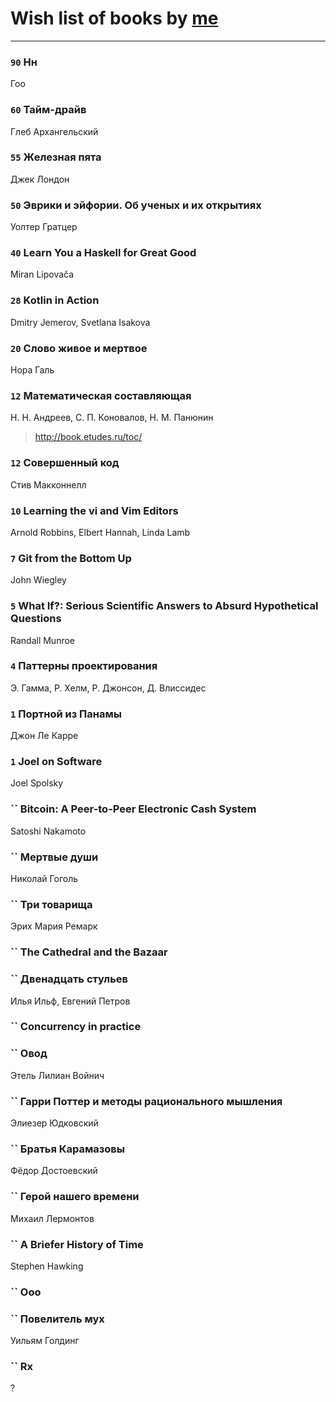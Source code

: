# Wish list of books by [me](http://www.knigopis.com/#/me/books?u=uJ7AN6q0Bl)
---

### `90` Нн
Гоо

### `60` Тайм-драйв
Глеб Архангельский

### `55` Железная пята
Джек Лондон

### `50` Эврики и эйфории. Об ученых и их открытиях
Уолтер Гратцер

### `40` Learn You a Haskell for Great Good
Miran Lipovača

### `28` Kotlin in Action
Dmitry Jemerov, Svetlana Isakova

### `20` Слово живое и мертвое
Нора Галь

### `12` Математическая составляющая
Н. Н. Андреев, С. П. Коновалов, Н. М. Панюнин
> http://book.etudes.ru/toc/

### `12` Совершенный код
Стив Макконнелл

### `10` Learning the vi and Vim Editors
Arnold Robbins, Elbert Hannah, Linda Lamb

### `7` Git from the Bottom Up
John Wiegley

### `5` What If?: Serious Scientific Answers to Absurd Hypothetical Questions
Randall Munroe

### `4` Паттерны проектирования
Э. Гамма, Р. Хелм, Р. Джонсон, Д. Влиссидес

### `1` Портной из Панамы
Джон Ле Карре

### `1` Joel on Software
Joel Spolsky

### `` Bitcoin: A Peer-to-Peer Electronic Cash System
Satoshi Nakamoto

### `` Мертвые души
Николай Гоголь

### `` Три товарища
Эрих Мария Ремарк

### `` The Cathedral and the Bazaar

### `` Двенадцать стульев
Илья Ильф, Евгений Петров

### `` Concurrency in practice

### `` Овод
Этель Лилиан Войнич

### `` Гарри Поттер и методы рационального мышления
Элиезер Юдковский

### `` Братья Карамазовы
Фёдор Достоевский

### `` Герой нашего времени
Михаил Лермонтов

### `` A Briefer History of Time
Stephen Hawking

### `` Ооо

### `` Повелитель мух
Уильям Голдинг

### `` Rx
?

